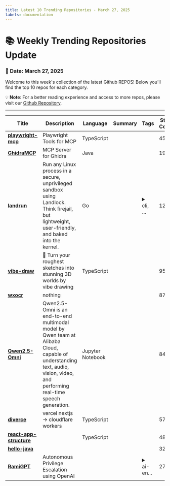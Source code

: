 ```yaml
---
title: Latest 10 Trending Repositories - March 27, 2025
labels: documentation
---
```

# 📚 Weekly Trending Repositories Update

### 📅 Date: March 27, 2025

Welcome to this week's collection of the latest Github REPOS! Below you'll find the top 10 repos for each category.

💡 **Note**: For a better reading experience and access to more repos, please visit our [Github Repository](https://github.com/marc-ko/daily-trending-repo).

---

| **Title** | **Description** | **Language** | **Summary** | **Tags** | **Stars Count** |
| --- | --- | --- | --- | --- | --- |
| **[playwright-mcp](https://github.com/microsoft/playwright-mcp)** | Playwright Tools for MCP | TypeScript |  |  | 4564 |
| **[GhidraMCP](https://github.com/LaurieWired/GhidraMCP)** | MCP Server for Ghidra | Java |  |  | 1934 |
| **[landrun](https://github.com/Zouuup/landrun)** | Run any Linux process in a secure, unprivileged sandbox using Landlock. Think firejail, but lightweight, user-friendly, and baked into the kernel. | Go |  | <details><summary>cli, ...</summary><p>cli, golang, kernel, landlock, sandbox, sandbox-environment, security, security-tools</p></details> | 1202 |
| **[vibe-draw](https://github.com/martin226/vibe-draw)** | 🎨 Turn your roughest sketches into stunning 3D worlds by vibe drawing | TypeScript |  |  | 953 |
| **[wxocr](https://github.com/golangboy/wxocr)** | nothing |  |  |  | 874 |
| **[Qwen2.5-Omni](https://github.com/QwenLM/Qwen2.5-Omni)** | Qwen2.5-Omni is an end-to-end multimodal model by Qwen team at Alibaba Cloud, capable of understanding text, audio, vision, video, and performing real-time speech generation. | Jupyter Notebook |  |  | 840 |
| **[diverce](https://github.com/ygwyg/diverce)** | vercel nextjs -> cloudflare workers | TypeScript |  |  | 575 |
| **[react-app-structure](https://github.com/Shpendrr/react-app-structure)** |  | TypeScript |  |  | 485 |
| **[hello-java](https://github.com/mouredev/hello-java)** |  |  |  |  | 324 |
| **[RamiGPT](https://github.com/M507/RamiGPT)** | Autonomous Privilege Escalation using OpenAI |  |  | <details><summary>ai-en...</summary><p>ai-enumeration, autonomous-hacking, enumeration, hacking-tool, hacking-tools, hackthebox, privilege-escalation, pwn, pwntools, vulnhub</p></details> | 275 |

